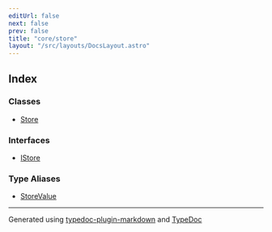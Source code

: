 ```yaml
---
editUrl: false
next: false
prev: false
title: "core/store"
layout: "/src/layouts/DocsLayout.astro"
---
```


## Index

### Classes

- [Store](/api/core/store/classes/store/)

### Interfaces

- [IStore](/api/core/store/interfaces/istore/)

### Type Aliases

- [StoreValue](/api/core/store/type-aliases/storevalue/)

***

Generated using [typedoc-plugin-markdown](https://www.npmjs.com/package/typedoc-plugin-markdown) and [TypeDoc](https://typedoc.org/)

